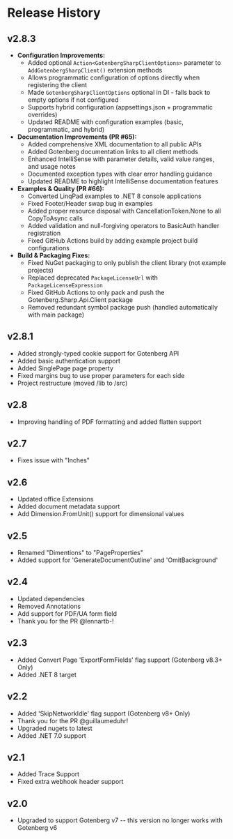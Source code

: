 # Release History

## v2.8.3
- **Configuration Improvements:**
  - Added optional `Action<GotenbergSharpClientOptions>` parameter to `AddGotenbergSharpClient()` extension methods
  - Allows programmatic configuration of options directly when registering the client
  - Made `GotenbergSharpClientOptions` optional in DI - falls back to empty options if not configured
  - Supports hybrid configuration (appsettings.json + programmatic overrides)
  - Updated README with configuration examples (basic, programmatic, and hybrid)
- **Documentation Improvements (PR #65):**
  - Added comprehensive XML documentation to all public APIs
  - Added Gotenberg documentation links to all client methods
  - Enhanced IntelliSense with parameter details, valid value ranges, and usage notes
  - Documented exception types with clear error handling guidance
  - Updated README to highlight IntelliSense documentation features
- **Examples & Quality (PR #66):**
  - Converted LinqPad examples to .NET 8 console applications
  - Fixed Footer/Header swap bug in examples
  - Added proper resource disposal with CancellationToken.None to all CopyToAsync calls
  - Added validation and null-forgiving operators to BasicAuth handler registration
  - Fixed GitHub Actions build by adding example project build configurations
- **Build & Packaging Fixes:**
  - Fixed NuGet packaging to only publish the client library (not example projects)
  - Replaced deprecated `PackageLicenseUrl` with `PackageLicenseExpression`
  - Fixed GitHub Actions to only pack and push the Gotenberg.Sharp.Api.Client package
  - Removed redundant symbol package push (handled automatically with main package)

## v2.8.1
- Added strongly-typed cookie support for Gotenberg API
- Added basic authentication support
- Added SinglePage page property
- Fixed margins bug to use proper parameters for each side
- Project restructure (moved /lib to /src)

## v2.8
- Improving handling of PDF formatting and added flatten support

## v2.7
- Fixes issue with "Inches"

## v2.6
- Updated office Extensions
- Added document metadata support
- Add Dimension.FromUnit() support for dimensional values

## v2.5
- Renamed "Dimentions" to "PageProperties"
- Added support for 'GenerateDocumentOutline' and 'OmitBackground'

## v2.4
- Updated dependencies
- Removed Annotations
- Add support for PDF/UA form field
- Thank you for the PR @lennartb-!

## v2.3
- Added Convert Page 'ExportFormFields' flag support (Gotenberg v8.3+ Only)
- Added .NET 8 target

## v2.2
- Added 'SkipNetworkIdle' flag support (Gotenberg v8+ Only)
- Thank you for the PR @guillaumeduhr!
- Upgraded nugets to latest
- Added .NET 7.0 support

## v2.1
- Added Trace Support
- Fixed extra webhook header support

## v2.0
- Upgraded to support Gotenberg v7 -- this version no longer works with Gotenberg v6
